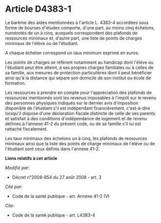 # Article D4383-1

Le barème des aides mentionnées à l'article L. 4383-4 accordées sous forme de bourses d'études comporte, d'une part, au moins
cinq échelons, numérotés de un à cinq, auxquels correspondent des plafonds de ressources minimaux et, d'autre part, une liste
de points de charges minimaux de l'élève ou de l'étudiant.

A chaque échelon correspond un taux minimum exprimé en euros. 

Les points de charges se réfèrent notamment au handicap dont l'élève ou l'étudiant peut être atteint, à ses propres charges
familiales ou à celles de sa famille, aux mesures de protection particulières dont il peut bénéficier ainsi qu'à la distance
qui sépare son domicile de son institut ou école de formation. 

Les ressources à prendre en compte pour l'appréciation des plafonds de ressources mentionnés sont les revenus imposables à
l'impôt sur le revenu des personnes physiques indiqués sur le dernier avis d'imposition disponible de l'étudiant s'il est
indépendant financièrement, c'est-à-dire lorsqu'il dispose d'une déclaration fiscale distincte de celle de ses parents et
satisfait à des conditions d'indépendance de logement et de revenu définies à l'annexe 41-2 du présent code, ou de sa famille
s'il lui est rattaché fiscalement. 

Les taux minimaux des échelons un à cinq, les plafonds de ressources minimaux ainsi que la liste des points de charge
minimaux de l'élève ou de l'étudiant sont ceux définis dans l'annexe 41-2.

**Liens relatifs à cet article**

_Modifié par_:

  - Décret n°2008-854 du 27 août 2008 - art. 3

_Cité par_:

  - Code de la santé publique - art. Annexe 41-2 (V)

_Cite_:

  - Code de la santé publique - art. L4383-4
